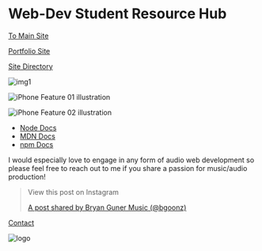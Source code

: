 Web-Dev Student Resource Hub
============================

<a href="https://web-dev-resource-hub.netlify.app/core-site/index.html" class="btn">To Main Site</a>

<a href="https://portfolio42.netlify.app/" class="btn">Portfolio Site</a>

<a href="https://web-dev-resource-hub.netlify.app/directory.html" class="btn">Site Directory</a>

  

  
  
  
  
  

![img1](https://web-dev-resource-hub.netlify.app/landing-page/dist/images/iphone-hero-bg.png)

![iPhone Feature 01 illustration](https://web-dev-resource-hub.netlify.app/landing-page/dist/images/iphone-feature-bg-01.png)

![iPhone Feature 02 illustration](https://web-dev-resource-hub.netlify.app/landing-page/dist/images/iphone-feature-bg-02.png)

-   <a href="https://nodejs.dev/" class="btn">Node Docs</a>
-   <a href="https://developer.mozilla.org/" class="btn">MDN Docs</a>
-   <a href="https://www.npmjs.com/" class="btn">npm Docs</a>

  
  
  
  
  

  
  
  
  
  

  
  
  
  
  

  
  
  
  
  

I would especially love to engage in any form of audio web development so please feel free to reach out to me if you share a passion for music/audio production!

> [](https://www.instagram.com/p/Bxh6moVlBGX/?utm_source=ig_embed&utm_campaign=loading)
>
> View this post on Instagram
>
> [A post shared by Bryan Guner Music (@bgoonz)](https://www.instagram.com/p/Bxh6moVlBGX/?utm_source=ig_embed&utm_campaign=loading)

  
  

  
  

  

  
  

<a href="https://web-dev-resource-hub.netlify.app/core-site/page-contact.html" class="btn">Contact</a>

![logo](https://web-dev-resource-hub.netlify.app/landing-page/dist/images/logo.png)
